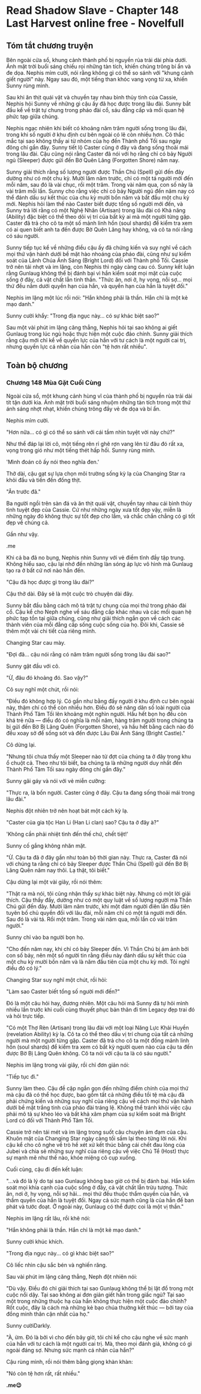 # Read Shadow Slave - Chapter 148 Last Harvest online free - Novelfull

## Tóm tắt chương truyện

Bên ngoài cửa sổ, khung cảnh thành phố bị nguyền rủa trải dài phía dưới. Ánh mặt trời buổi sáng chiếu rọi những tàn tích, khiến chúng trông bí ẩn và đe dọa. Nephis mỉm cười, nói rằng không gì có thể so sánh với "khung cảnh giết người" này. Ngay sau đó, một tiếng than khóc vang vọng từ xa, khiến Sunny rùng mình.

Sau khi ăn thịt quái vật và chuyền tay nhau bình thủy tinh của Cassie, Nephis hỏi Sunny về những gì cậu ấy đã học được trong lâu đài. Sunny bắt đầu kể về trật tự chung trong pháo đài cổ, sáu đẳng cấp và mối quan hệ phức tạp giữa chúng.

Nephis ngạc nhiên khi biết có khoảng năm trăm người sống trong lâu đài, trong khi số người ở khu định cư bên ngoài có lẽ còn nhiều hơn. Cô thắc mắc tại sao không thấy ai từ nhóm của họ đến Thành phố Tối sau ngày đông chí gần đây. Sunny tiết lộ Caster cũng ở đây và đang sống thoải mái trong lâu đài. Cậu cũng nói rằng Caster đã nói với họ rằng chỉ có bảy Người ngủ (Sleeper) được gửi đến Bờ Quên Lãng (Forgotten Shore) năm nay.

Sunny giải thích rằng số lượng người được Thần Chú (Spell) gửi đến đây dường như có một chu kỳ. Mười lăm năm trước, chỉ có một tá người mới đến mỗi năm, sau đó là vài chục, rồi một trăm. Trong vài năm qua, con số này là vài trăm mỗi lần. Sunny cho rằng việc chỉ có bảy Người ngủ đến năm nay có thể đánh dấu sự kết thúc của chu kỳ mười bốn năm và bắt đầu một chu kỳ mới. Nephis hỏi làm thế nào Caster biết được tổng số người mới đến, và Sunny trả lời rằng có một Nghệ Nhân (Artisan) trong lâu đài có Khả năng (Ability) đặc biệt có thể theo dõi vị trí của bất kỳ ai mà một người từng gặp. Caster đã trả cho cô ta một số mảnh linh hồn (soul shards) để kiểm tra xem có ai quen biết anh ta đến được Bờ Quên Lãng hay không, và cô ta nói rằng có sáu người.

Sunny tiếp tục kể về những điều cậu ấy đã chứng kiến và suy nghĩ về cách mọi thứ vận hành dưới bề mặt hào nhoáng của pháo đài, cũng như sự kiểm soát của Lãnh Chúa Ánh Sáng (Bright Lord) đối với Thành phố Tối. Cassie trở nên tái nhợt và im lặng, còn Nephis thì ngày càng cau có. Sunny kết luận rằng Gunlaug không thể bị đánh bại vì hắn kiểm soát mọi mặt của cuộc sống ở đây, cả vật chất lẫn tinh thần. "Thức ăn, nơi ở, hy vọng, nỗi sợ… mọi thứ đều nằm dưới quyền hạn của hắn, và quyền hạn của hắn là tuyệt đối."

Nephis im lặng một lúc rồi nói: "Hắn không phải là thần. Hắn chỉ là một kẻ mạo danh."

Sunny cười khẩy: "Trong địa ngục này… có sự khác biệt sao?"

Sau một vài phút im lặng căng thẳng, Nephis hỏi tại sao không ai giết Gunlaug trong lúc ngủ hoặc thực hiện một cuộc đảo chính. Sunny giải thích rằng cậu mới chỉ kể về quyền lực của hắn với tư cách là một người cai trị, nhưng quyền lực cá nhân của hắn còn "tệ hơn rất nhiều".

## Toàn bộ chương

### Chương 148 Mùa Gặt Cuối Cùng

Ngoài cửa sổ, một khung cảnh hùng vĩ của thành phố bị nguyền rủa trải dài tít tận dưới kia. Ánh mặt trời buổi sáng nhuộm những tàn tích trong một thứ ánh sáng nhợt nhạt, khiến chúng trông đầy vẻ đe dọa và bí ẩn.

Nephis mỉm cười.

"Hơn nữa... có gì có thể so sánh với cái tầm nhìn tuyệt vời này chứ?"

Như thể đáp lại lời cô, một tiếng rên rỉ ghê rợn vang lên từ đâu đó rất xa, vọng trong gió như một tiếng thét hấp hối. Sunny rùng mình.

'Mình đoán cô ấy nói theo nghĩa đen.'

Thở dài, cậu gạt sự lựa chọn môi trường sống kỳ lạ của Changing Star ra khỏi đầu và tiến đến đống thịt.

"Ăn trước đã."

Ba người ngồi trên sàn đá và ăn thịt quái vật, chuyền tay nhau cái bình thủy tinh tuyệt đẹp của Cassie. Cứ như những ngày xưa tốt đẹp vậy, miễn là những ngày đó không thực sự tốt đẹp cho lắm, và chắc chắn chẳng có gì tốt đẹp về chúng cả.

Gần như vậy.

.me

Khi cả ba đã no bụng, Nephis nhìn Sunny với vẻ điềm tĩnh đầy tập trung. Không hiểu sao, cậu lại nhớ đến những làn sóng áp lực vô hình mà Gunlaug tạo ra ở bất cứ nơi nào hắn đến.

"Cậu đã học được gì trong lâu đài?"

Cậu thở dài. Đây sẽ là một cuộc trò chuyện dài đây.

Sunny bắt đầu bằng cách mô tả trật tự chung của mọi thứ trong pháo đài cổ. Cậu kể cho Neph nghe về sáu đẳng cấp khác nhau và các mối quan hệ phức tạp tồn tại giữa chúng, cũng như giải thích ngắn gọn về cách các thành viên của mỗi đẳng cấp sống cuộc sống của họ. Đôi khi, Cassie sẽ thêm một vài chi tiết của riêng mình.

Changing Star cau mày.

"Đợi đã... cậu nói rằng có năm trăm người sống trong lâu đài sao?"

Sunny gật đầu với cô.

"Ừ, đâu đó khoảng đó. Sao vậy?"

Cô suy nghĩ một chút, rồi nói:

"Điều đó không hợp lý. Có gần như bằng đấy người ở khu định cư bên ngoài này, thậm chí có thể còn nhiều hơn. Điều đó sẽ nâng dân số loài người của Thành Phố Tăm Tối lên khoảng một nghìn người. Hầu hết bọn họ đều còn khá trẻ nữa — điều đó có nghĩa là mỗi năm, hàng trăm người trong chúng ta bị gửi đến Bờ Bị Lãng Quên (Forgotten Shore), và hầu hết bằng cách nào đó đều xoay sở để sống sót và đến được Lâu Đài Ánh Sáng (Bright Castle)."

Cô dừng lại.

"Nhưng tôi chưa thấy một Sleeper nào từ đợt của chúng ta ở đây trong khu ổ chuột cả. Theo như tôi biết, ba chúng ta là những người duy nhất đến Thành Phố Tăm Tối sau ngày đông chí gần đây."

Sunny gãi gáy và nói với vẻ miễn cưỡng:

"Thực ra, là bốn người. Caster cũng ở đây. Cậu ta đang sống thoải mái trong lâu đài."

Nephis đột nhiên trở nên hoạt bát một cách kỳ lạ.

"Caster của gia tộc Han Li (Han Li clan) sao? Cậu ta ở đây à?"

'Không cần phải nhiệt tình đến thế chứ, chết tiệt!'

Sunny cố gắng không nhăn mặt.

"Ừ. Cậu ta đã ở đây gần như toàn bộ thời gian này. Thực ra, Caster đã nói với chúng ta rằng chỉ có bảy Sleeper được Thần Chú (Spell) gửi đến Bờ Bị Lãng Quên năm nay thôi. Lạ thật, tôi biết."

Cậu dừng lại một vài giây, rồi nói thêm:

"Thật ra mà nói, tôi cũng nhận thấy sự khác biệt này. Nhưng có một lời giải thích. Cậu thấy đấy, dường như có một quy luật về số lượng người mà Thần Chú gửi đến đây. Mười lăm năm trước, khi một đám người điên lần đầu tiên tuyên bố chủ quyền đối với lâu đài, mỗi năm chỉ có một tá người mới đến. Sau đó là vài tá. Rồi một trăm. Trong vài năm qua, mỗi lần có vài trăm người."

Sunny chỉ vào ba người bọn họ.

"Cho đến năm nay, khi chỉ có bảy Sleeper đến. Vì Thần Chú bị ám ảnh bởi con số bảy, nên một số người tin rằng điều này đánh dấu sự kết thúc của một chu kỳ mười bốn năm và là năm đầu tiên của một chu kỳ mới. Tôi nghĩ điều đó có lý."

Changing Star suy nghĩ một chút, rồi hỏi:

"Làm sao Caster biết tổng số người mới đến?"

Đó là một câu hỏi hay, đương nhiên. Một câu hỏi mà Sunny đã tự hỏi mình nhiều lần trước khi cuối cùng thuyết phục bản thân đi tìm Legacy đẹp trai đó và hỏi trực tiếp.

"Có một Thợ Rèn (Artisan) trong lâu đài với một loại Năng Lực Khải Huyền (revelation Ability) kỳ lạ. Cô ta có thể theo dấu vị trí chung của tất cả những người mà một người từng gặp. Caster đã trả cho cô ta một đống mảnh linh hồn (soul shards) để kiểm tra xem có bất kỳ người quen nào của cậu ta đến được Bờ Bị Lãng Quên không. Cô ta nói với cậu ta là có sáu người."

Nephis im lặng trong vài giây, rồi chỉ đơn giản nói:

"Tiếp tục đi."

Sunny làm theo. Cậu đề cập ngắn gọn đến những điểm chính của mọi thứ mà cậu đã có thể học được, bao gồm tất cả những điều tồi tệ mà cậu đã phải chứng kiến và những suy nghĩ của riêng cậu về cách mọi thứ vận hành dưới bề mặt trắng tinh của pháo đài tráng lệ. Không thể tránh khỏi việc cậu phải mô tả sự khéo léo và bất khả xâm phạm của sự kiểm soát mà Bright Lord có đối với Thành Phố Tăm Tối.

Cassie trở nên tái mét và im lặng trong suốt câu chuyện ảm đạm của cậu. Khuôn mặt của Changing Star ngày càng tối sầm lại theo từng lời nói. Khi cậu kể cho cô nghe về trò hề xét xử kết thúc bằng cái chết đau lòng của Jubei và chia sẻ những suy nghĩ của riêng cậu về việc Chủ Tể (Host) thực sự mạnh mẽ như thế nào, khóe miệng cô cụp xuống.

Cuối cùng, cậu đi đến kết luận:

"...và đó là lý do tại sao Gunlaug không bao giờ có thể bị đánh bại. Hắn kiểm soát mọi khía cạnh của cuộc sống ở đây, cả vật chất lẫn trừu tượng. Thức ăn, nơi ở, hy vọng, nỗi sợ hãi... mọi thứ đều thuộc thẩm quyền của hắn, và thẩm quyền của hắn là tuyệt đối. Ngay cả sức mạnh cũng là của hắn để ban phát và tước đoạt. Ở ngoài này, Gunlaug có thể được coi là một vị thần."

Nephis im lặng rất lâu, rồi khẽ nói:

"Hắn không phải là thần. Hắn chỉ là một kẻ mạo danh."

Sunny cười khúc khích.

"Trong địa ngục này... có gì khác biệt sao?"

Cô liếc nhìn cậu sắc bén và nghiến răng.

Sau vài phút im lặng căng thẳng, Neph đột nhiên nói:

"Dù vậy. Điều đó chỉ giải thích tại sao Gunlaug không thể bị lật đổ trong một cuộc nổi dậy. Tại sao không ai đơn giản giết hắn trong giấc ngủ? Tại sao một trong những thuộc hạ của hắn không thực hiện một cuộc đảo chính? Rốt cuộc, đây là cách mà những kẻ bạo chúa thường kết thúc — bởi tay của đồng minh thân cận nhất của họ."

Sunny cườiDarkly.

"À, ừm. Đó là bởi vì cho đến bây giờ, tôi chỉ kể cho cậu nghe về sức mạnh của hắn với tư cách là một người cai trị. Mà, theo mọi đánh giá, không có gì ngoài đáng sợ. Nhưng sức mạnh cá nhân của hắn?"

Cậu rùng mình, rồi nói thêm bằng giọng khàn khàn:

"Nó còn tệ hơn rất, rất nhiều."

**.me😉**